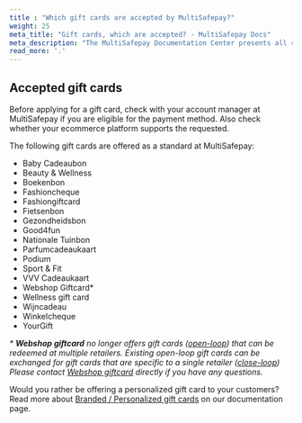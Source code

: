 ```yaml
---
title : "Which gift cards are accepted by MultiSafepay?"
weight: 25
meta_title: "Gift cards, which are accepted? - MultiSafepay Docs"
meta_description: "The MultiSafepay Documentation Center presents all relevant information about our Plugins and API. You can also find support pages for payment methods, tools and general questions as well as the contact details of our Support and Integration Teams."
read_more: '.'
---
```

## Accepted gift cards
Before applying for a gift card, check with your account manager at MultiSafepay if you are eligible for the payment method. Also check whether your ecommerce platform supports the requested.

The following gift cards are offered as a standard at MultiSafepay:

* Baby Cadeaubon
* Beauty & Wellness
* Boekenbon
* Fashioncheque 
* Fashiongiftcard
* Fietsenbon 
* Gezondheidsbon 
* Good4fun
* Nationale Tuinbon
* Parfumcadeaukaart 
* Podium
* Sport & Fit 
* VVV Cadeaukaart 
* Webshop Giftcard*
* Wellness gift card 
* Wijncadeau 
* Winkelcheque 
* YourGift

_* **Webshop giftcard** no longer offers gift cards ([open-loop](/payment-methods/prepaid-cards/gift-cards/#open-loop-vs-closed-loop)) that can be redeemed at multiple retailers. Existing open-loop gift cards can be exchanged for gift cards that are specific to a single retailer ([close-loop](/payment-methods/prepaid-cards/gift-cards/#open-loop-vs-closed-loop)) Please contact [Webshop giftcard](https://www.webshopgiftcard.nl/contact) directly if you have any questions._

Would you rather be offering a personalized gift card to your customers? Read more about [Branded / Personalized gift cards](/payment-methods/prepaid-cards/gift-cards/branded-personalized-gift-card) on our documentation page.
